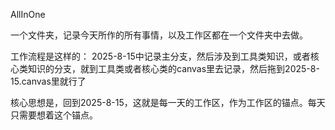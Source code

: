 AllInOne

一个文件夹，记录今天所作的所有事情，以及工作区都在一个文件夹中去做。

工作流程是这样的：
2025-8-15中记录主分支，然后涉及到工具类知识，或者核心类知识的分支，就到工具类或者核心类的canvas里去记录，然后拖到2025-8-15.canvas里就行了

核心思想是，回到2025-8-15，这就是每一天的工作区，作为工作区的锚点。每天只需要想着这个锚点。